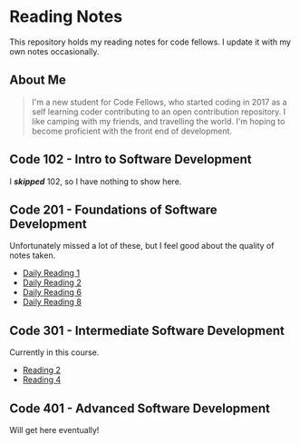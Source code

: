# Reading Notes

This repository holds my reading notes for code fellows. I update it with my own notes occasionally.

## About Me

> I'm a new student for Code Fellows, who started coding in 2017 as a self learning coder contributing to an open contribution repository. I like camping with my friends, and travelling the world. I'm hoping to become proficient with the front end of development.

## Code 102 - Intro to Software Development

I ***skipped*** 102, so I have nothing to show here.

## Code 201 - Foundations of Software Development

Unfortunately missed a lot of these, but I feel good about the quality of notes taken.

* [Daily Reading 1](./readings/201/reading1.md)
* [Daily Reading 2](./readings/201/reading2.md)
* [Daily Reading 6](./readings/201/reading6.md)
* [Daily Reading 8](./readings/201/reading8.md)

## Code 301 - Intermediate Software Development

Currently in this course.

* [Reading 2](./readings/301/reading2.md)
* [Reading 4](./readings/301/reading4.md)

## Code 401 - Advanced Software Development

Will get here eventually!
